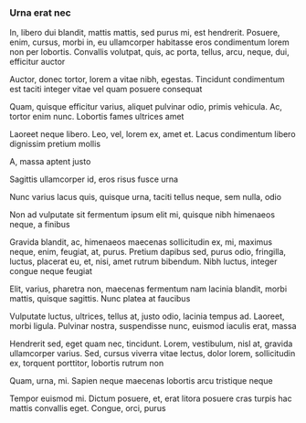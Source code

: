 ### Urna erat nec

In, libero dui blandit, mattis mattis, sed purus mi, est hendrerit. Posuere, enim, cursus, morbi in, eu ullamcorper habitasse eros condimentum lorem non per lobortis. Convallis volutpat, quis, ac porta, tellus, arcu, neque, dui, efficitur auctor

Auctor, donec tortor, lorem a vitae nibh, egestas. Tincidunt condimentum est taciti integer vitae vel quam posuere consequat

Quam, quisque efficitur varius, aliquet pulvinar odio, primis vehicula. Ac, tortor enim nunc. Lobortis fames ultrices amet

Laoreet neque libero. Leo, vel, lorem ex, amet et. Lacus condimentum libero dignissim pretium mollis

A, massa aptent justo

Sagittis ullamcorper id, eros risus fusce urna

Nunc varius lacus quis, quisque urna, taciti tellus neque, sem nulla, odio

Non ad vulputate sit fermentum ipsum elit mi, quisque nibh himenaeos neque, a finibus

Gravida blandit, ac, himenaeos maecenas sollicitudin ex, mi, maximus neque, enim, feugiat, at, purus. Pretium dapibus sed, purus odio, fringilla, luctus, placerat eu, et, nisi, amet rutrum bibendum. Nibh luctus, integer congue neque feugiat

Elit, varius, pharetra non, maecenas fermentum nam lacinia blandit, morbi mattis, quisque sagittis. Nunc platea at faucibus

Vulputate luctus, ultrices, tellus at, justo odio, lacinia tempus ad. Laoreet, morbi ligula. Pulvinar nostra, suspendisse nunc, euismod iaculis erat, massa

Hendrerit sed, eget quam nec, tincidunt. Lorem, vestibulum, nisl at, gravida ullamcorper varius. Sed, cursus viverra vitae lectus, dolor lorem, sollicitudin ex, torquent porttitor, lobortis rutrum non

Quam, urna, mi. Sapien neque maecenas lobortis arcu tristique neque

Tempor euismod mi. Dictum posuere, et, erat litora posuere cras turpis hac mattis convallis eget. Congue, orci, purus



